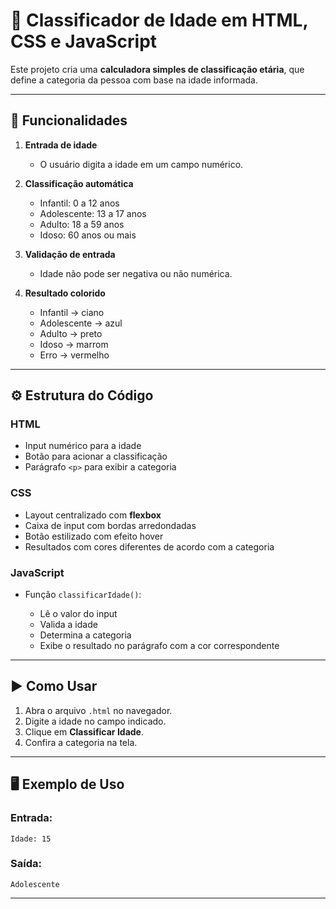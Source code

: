 # 👶 Classificador de Idade em HTML, CSS e JavaScript

Este projeto cria uma **calculadora simples de classificação etária**, que define a categoria da pessoa com base na idade informada.

---

## 🌟 Funcionalidades

1. **Entrada de idade**

   * O usuário digita a idade em um campo numérico.

2. **Classificação automática**

   * Infantil: 0 a 12 anos
   * Adolescente: 13 a 17 anos
   * Adulto: 18 a 59 anos
   * Idoso: 60 anos ou mais

3. **Validação de entrada**

   * Idade não pode ser negativa ou não numérica.

4. **Resultado colorido**

   * Infantil → ciano
   * Adolescente → azul
   * Adulto → preto
   * Idoso → marrom
   * Erro → vermelho

---

## ⚙️ Estrutura do Código

### HTML

* Input numérico para a idade
* Botão para acionar a classificação
* Parágrafo `<p>` para exibir a categoria

### CSS

* Layout centralizado com **flexbox**
* Caixa de input com bordas arredondadas
* Botão estilizado com efeito hover
* Resultados com cores diferentes de acordo com a categoria

### JavaScript

* Função `classificarIdade()`:

  * Lê o valor do input
  * Valida a idade
  * Determina a categoria
  * Exibe o resultado no parágrafo com a cor correspondente

---

## ▶️ Como Usar

1. Abra o arquivo `.html` no navegador.
2. Digite a idade no campo indicado.
3. Clique em **Classificar Idade**.
4. Confira a categoria na tela.

---

## 🖥️ Exemplo de Uso

### Entrada:

```text
Idade: 15
```

### Saída:

```text
Adolescente
```

---
